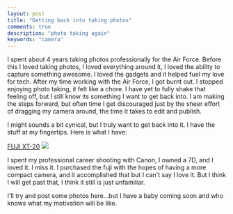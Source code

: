 ```yaml
---
layout: post
title: "Getting back into taking photos"
comments: true
description: "photo taking again"
keywords: "camera"
---
```


I spent about 4 years taking photos professionally for the Air Force. Before this I loved taking photos, I loved everything around it, I loved the ability to capture something awesome. I loved the gadgets and it helped fuel my love for tech. After my time working with the Air Force, I got burnt out. I stopped enjoying photo taking, it felt like a chore. I have yet to fully shake that feeling off, but I still know its something I want to get back into. I am making the steps forward, but often time I get discouraged just by the sheer effort of dragging my camera around, the time it takes to edit and publish. 

 I might sounds a bit cynical, but I truly want to get back into it. I have the stuff at my fingertips. Here is what I have:

 [FUJI XT-20](https://fujifilm-x.com/global/products/cameras/x-t20/)
 ![](https://fujifilm-x.com/wp-content/uploads/2019/10/x-t20_overview-feature03.jpg)

 I spent my professional career shooting with Canon, I owned a 7D, and I loved it. I miss it. 
 I purchased the fuji with the hopes of having a more compact camera, and it accomplished that but I can't say I love it. But I think I will get past that, I think it still is just unfamiliar. 

 I'll try and post some photos here...but I have a baby coming soon and who knows what my motivation will be like. 
